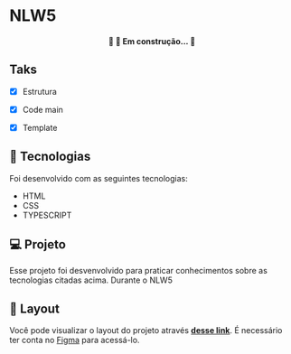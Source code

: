 # NLW5

<h4 align="center"> 
	🚧 🚀 Em construção...  🚧
</h4>



## Taks
- [x] Estrutura
- [x] Code main
- [x] Template


## 🚀 Tecnologias

Foi desenvolvido com as seguintes tecnologias:

- HTML
- CSS
- TYPESCRIPT

## 💻 Projeto
 Esse projeto foi desvenvolvido para praticar conhecimentos sobre as tecnologias citadas acima. Durante o NLW5

## 🔖 Layout
Você pode visualizar o layout do projeto através [**desse link**](https://www.figma.com/file/M37M5YbYMeXX11ZFCMiBlk/PlantManager). É necessário ter conta no [Figma](https://figma.com) para acessá-lo.



